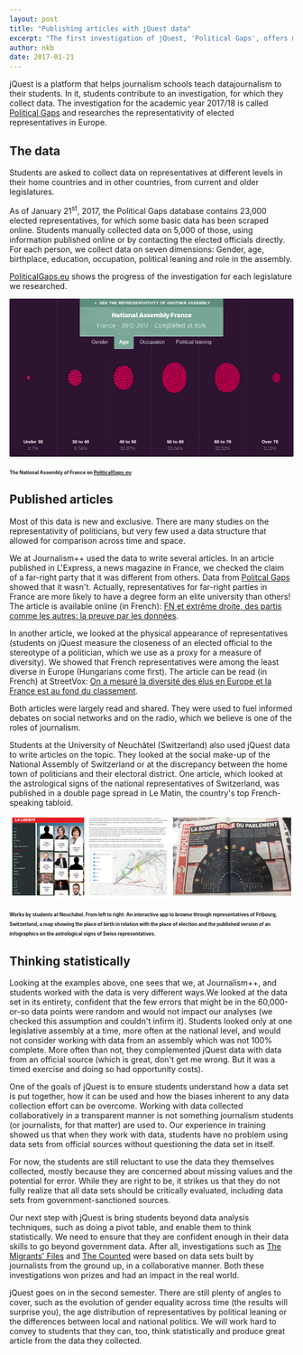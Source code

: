 ```yaml
---
layout: post
title: "Publishing articles with jQuest data"
excerpt: "The first investigation of jQuest, 'Political Gaps', offers much data to play with. Not everyone publishes in the same way."
author: nkb
date: 2017-01-21
---
```


jQuest is a platform that helps journalism schools teach datajournalism to their students. In it, students contribute to an investigation, for which they collect data. The investigation for the academic year 2017/18 is called [Political Gaps](http://www.politicalgaps.eu) and researches the representativity of elected representatives in Europe.

## The data

Students are asked to collect data on representatives at different levels in their home countries and in other countries, from current and older legislatures.

As of January 21<sup>st</sup>, 2017, the Political Gaps database contains 23,000 elected representatives, for which some basic data has been scraped online. Students manually collected data on 5,000 of those, using information published online or by contacting the elected officials directly. For each person, we collect data on seven dimensions: Gender, age, birthplace, education, occupation, political leaning and role in the assembly.

[PoliticalGaps.eu](http://www.politicalgaps.eu) shows the progress of the investigation for each legislature we researched. 

![The National Assembly of France on PoliticalGaps.eu](../images/publishing_1.png)

<span style="font-size: 0.6em; font-weight:bold">The National Assembly of France on [PoliticalGaps.eu](http://www.politicalgaps.eu)</span>

## Published articles

Most of this data is new and exclusive. There are many studies on the representativity of politicians, but very few used a data structure that allowed for comparison across time and space.

We at Journalism++ used the data to write several articles. In an article published in L'Express, a news magazine in France, we checked the claim of a far-right party that it was different from others. Data from [Politcal Gaps](http://www.politicalgaps.eu) showed that it wasn't. Actually, representatives for far-right parties in France are more likely to have a degree form an elite university than others! The article is available online (in French): [FN et extrême droite, des partis comme les autres: la preuve par les données](http://www.lexpress.fr/actualite/politique/fn-et-extreme-droite-des-partis-comme-les-autres-la-preuve-par-les-donnees_1870721.html).

In another article, we looked at the physical appearance of representatives (students on jQuest measure the closeness of an elected official to the stereotype of a politician, which we use as a proxy for a measure of diversity). We showed that French representatives were among the least diverse in Europe (Hungarians come first). The article can be read (in French) at StreetVox: [On a mesuré la diversité des élus en Europe et la France est au fond du classement](http://www.streetpress.com/sujet/1484673356-diversite-elus-en-europe).

Both articles were largely read and shared. They were used to fuel informed debates on social networks and on the radio, which we believe is one of the roles of journalism.

Students at the University of Neuchâtel (Switzerland) also used jQuest data to write articles on the topic. They looked at the social make-up of the National Assembly of Switzerland or at the discrepancy between the home town of politicians and their electoral district. One article, which looked at the astrological signs of the national representatives of Switzerland, was published in a double page spread in Le Matin, the country's top French-speaking tabloid.

![Works by the students of Neuchâtel](../images/publishing_2.png)

<span style="font-size: 0.6em; font-weight:bold">Works by students at Neuchâtel. From left to right: An interactive app to browse through representatives of Fribourg, Switzerland, a map showing the place of birth in relation with the place of election and the published version of an infographics on the astrological signs of Swiss representatives.</span>

## Thinking statistically

Looking at the examples above, one sees that we, at Journalism++, and students worked with the data is very different ways.We looked at the data set in its entirety, confident that the few errors that might be in the 60,000-or-so data points were random and would not impact our analyses (we checked this assumption and couldn't infirm it). Students looked only at one legislative assembly at a time, more often at the national level, and would not consider working with data from an assembly which was not 100% complete. More often than not, they complemented jQuest data with data from an official source (which is great, don't get me wrong. But it was a timed exercise and doing so had opportunity costs).

One of the goals of jQuest is to ensure students understand how a data set is put together, how it can be used and how the biases inherent to any data collection effort can be overcome. Working with data collected collaboratively in a transparent manner is not something journalism students (or journalists, for that matter) are used to. Our experience in training showed us that when they work with data, students have no problem using data sets from official sources without questioning the data set in itself.

For now, the students are still reluctant to use the data they themselves collected, mostly because they are concerned about missing values and the potential for error. While they are right to be, it strikes us that they do not fully realize that all data sets should be critically evaluated, including data sets from government-sanctioned sources. 

Our next step with jQuest is bring students beyond data analysis techniques, such as doing a pivot table, and enable them to think statistically. We need to ensure that they are confident enough in their data skills to go beyond government data. After all, investigations such as [The Migrants' Files](http://themigrantsfiles.com) and [The Counted](https://www.theguardian.com/us-news/ng-interactive/2015/jun/01/the-counted-police-killings-us-database) were based on data sets built by journalists from the ground up, in a collaborative manner. Both these investigations won prizes and had an impact in the real world.

jQuest goes on in the second semester. There are still plenty of angles to cover, such as the evolution of gender equality across time (the results will surprise you), the age distribution of representatives by political leaning or the differences between local and national politics.  We will work hard to convey to students that they can, too, think statistically and produce great article from the data they collected.